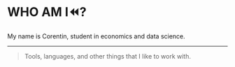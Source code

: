 # WHO AM I⏪?

My name is Corentin, student in economics and data science.

***

> Tools, languages, and other things that I like to work with.

